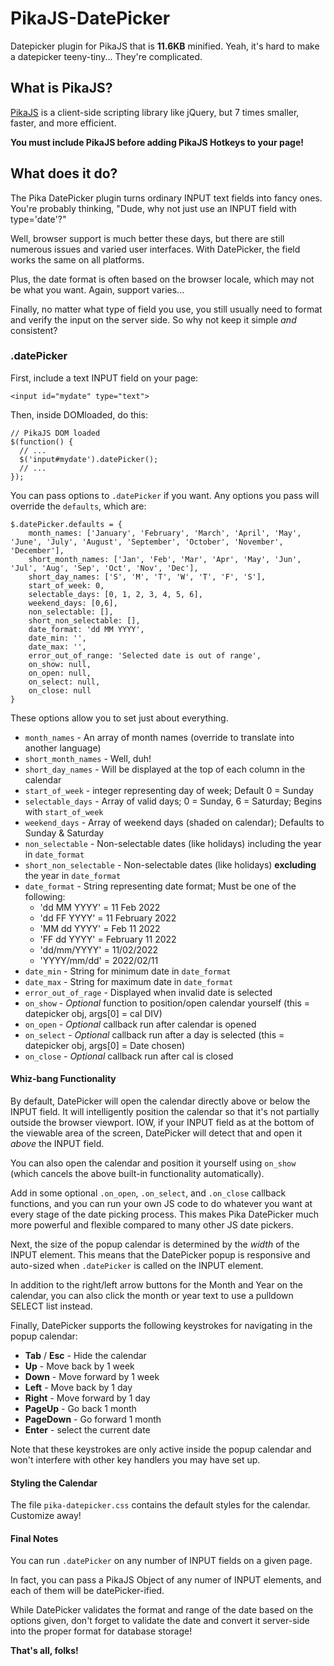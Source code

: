 # PikaJS-DatePicker

Datepicker plugin for PikaJS that is **11.6KB** minified. Yeah, it's hard to make a datepicker teeny-tiny... They're complicated.

## What is PikaJS?

[PikaJS](https://github.com/Scottie35/PikaJS) is a client-side scripting library like jQuery, but 7 times smaller, faster, and more efficient.

**You must include PikaJS before adding PikaJS Hotkeys to your page!**

## What does it do?

The Pika DatePicker plugin turns ordinary INPUT text fields into fancy ones. You're probably thinking, "Dude, why not just use an INPUT field with type='date'?"

Well, browser support is much better these days, but there are still numerous issues and varied user interfaces. With DatePicker, the field works the same on all platforms.

Plus, the date format is often based on the browser locale, which may not be what you want. Again, support varies...

Finally, no matter what type of field you use, you still usually need to format and verify the input on the server side. So why not keep it simple *and* consistent?

### .datePicker

First, include a text INPUT field on your page:

    <input id="mydate" type="text">

Then, inside DOMloaded, do this:

    // PikaJS DOM loaded
    $(function() {
      // ...
      $('input#mydate').datePicker();
      // ...
    });

You can pass options to `.datePicker` if you want. Any options you pass will override the `defaults`, which are:

	$.datePicker.defaults = {
		month_names: ['January', 'February', 'March', 'April', 'May', 'June', 'July', 'August', 'September', 'October', 'November', 'December'],
		short_month_names: ['Jan', 'Feb', 'Mar', 'Apr', 'May', 'Jun', 'Jul', 'Aug', 'Sep', 'Oct', 'Nov', 'Dec'],
		short_day_names: ['S', 'M', 'T', 'W', 'T', 'F', 'S'],
		start_of_week: 0,
		selectable_days: [0, 1, 2, 3, 4, 5, 6],
		weekend_days: [0,6],
		non_selectable: [],
		short_non_selectable: [],
		date_format: 'dd MM YYYY',
		date_min: '',
		date_max: '',
		error_out_of_range: 'Selected date is out of range',
		on_show: null,
		on_open: null,
		on_select: null,
		on_close: null
	}

These options allow you to set just about everything.

- `month_names` - An array of month names (override to translate into another language)
- `short_month_names` - Well, duh!
- `short_day_names` - Will be displayed at the top of each column in the calendar
- `start_of_week` - integer representing day of week; Default 0 = Sunday
- `selectable_days` - Array of valid days; 0 = Sunday, 6 = Saturday; Begins with `start_of_week`
- `weekend_days` - Array of weekend days (shaded on calendar); Defaults to Sunday & Saturday
- `non_selectable` - Non-selectable dates (like holidays) including the year in `date_format`
- `short_non_selectable` - Non-selectable dates (like holidays) **excluding** the year in `date_format`
- `date_format` - String representing date format; Must be one of the following:
    - 'dd MM YYYY' = 11 Feb 2022
    - 'dd FF YYYY' = 11 February 2022
    - 'MM dd YYYY' = Feb 11 2022
    - 'FF dd YYYY' = February 11 2022
    - 'dd/mm/YYYY' = 11/02/2022
    - 'YYYY/mm/dd' = 2022/02/11
- `date_min` - String for minimum date in `date_format`
- `date_max` - String for maximum date in `date_format`
- `error_out_of_rage` - Displayed when invalid date is selected
- `on_show` - *Optional* function to position/open calendar yourself (this = datepicker obj, args[0] = cal DIV)
- `on_open` - *Optional* callback run after calendar is opened
- `on_select` - *Optional* callback run after a day is selected (this = datepicker obj, args[0] = Date chosen)
- `on_close` - *Optional* callback run after cal is closed
  
#### Whiz-bang Functionality

By default, DatePicker will open the calendar directly above or below the INPUT field. It will intelligently position the calendar so that it's not partially outside the browser viewport. IOW, if your INPUT field as at the bottom of the viewable area of the screen, DatePicker will detect that and open it *above* the INPUT field.

You can also open the calendar and position it yourself using `on_show` (which cancels the above built-in functionality automatically).

Add in some optional `.on_open`, `.on_select`, and `.on_close` callback functions, and you can run your own JS code to do whatever you want at every stage of the date picking process. This makes Pika DatePicker much more powerful and flexible compared to many other JS date pickers.

Next, the size of the popup calendar is determined by the *width* of the INPUT element. This means that the DatePicker popup is responsive and auto-sized when `.datePicker` is called on the INPUT element.

In addition to the right/left arrow buttons for the Month and Year on the calendar, you can also click the month or year text to use a pulldown SELECT list instead.

Finally, DatePicker supports the following keystrokes for navigating in the popup calendar:

- **Tab** / **Esc** - Hide the calendar
- **Up** - Move back by 1 week
- **Down** - Move forward by 1 week
- **Left** - Move back by 1 day
- **Right** - Move forward by 1 day
- **PageUp** - Go back 1 month
- **PageDown** - Go forward 1 month
- **Enter** - select the current date

Note that these keystrokes are only active inside the popup calendar and won't interfere with other key handlers you may have set up.
		
#### Styling the Calendar

The file `pika-datepicker.css` contains the default styles for the calendar. Customize away!

#### Final Notes

You can run `.datePicker` on any number of INPUT fields on a given page.

In fact, you can pass a PikaJS Object of any numer of INPUT elements, and each of them will be datePicker-ified.

While DatePicker validates the format and range of the date based on the options given, don't forget to validate the date and convert it server-side into the proper format for database storage!

**That's all, folks!**
